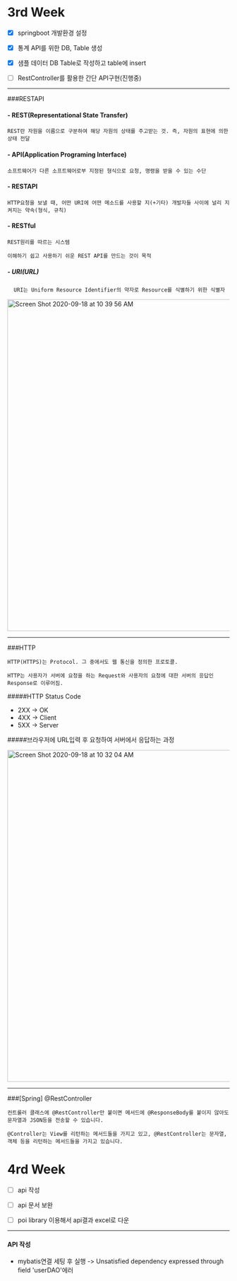 # 3rd Week

- [x]  springboot 개발환경 설정

- [X]  통계 API를 위한 DB, Table 생성

- [X] 샘플 데이터 DB Table로 작성하고 table에 insert

- [ ] RestController를 활용한 간단 API구현(진행중)


-----

###RESTAPI

#### - REST(Representational State Transfer)

    REST란 자원을 이름으로 구분하여 해당 자원의 상태를 주고받는 것. 즉, 자원의 표현에 의한 상태 전달
    
#### - API(Application Programing Interface)

    소프트웨어가 다른 소프트웨어로부 지정된 형식으로 요청, 명령을 받을 수 있는 수단
    
#### - RESTAPI

    HTTP요청을 보낼 때, 어떤 URI에 어떤 메소드를 사용할 지(+기타) 개발자들 사이에 널리 지켜지는 약속(형식, 규칙)
    
#### - RESTful

    REST원리를 따르는 시스템
    
    이해하기 쉽고 사용하기 쉬운 REST API를 만드는 것이 목적
    
    
##### - URI(URL)

      URI는 Uniform Resource Identifier의 약자로 Resource를 식별하기 위한 식별자  

<img width="750" alt="Screen Shot 2020-09-18 at 10 39 56 AM" src="https://user-images.githubusercontent.com/47844536/93545444-5b959c00-f99b-11ea-8129-3664e1691b83.png">



-------    
###HTTP

    HTTP(HTTPS)는 Protocol. 그 중에서도 웹 통신을 정의한 프로토콜.
    
    HTTP는 사용자가 서버에 요청을 하는 Request와 사용자의 요청에 대한 서버의 응답인 Response로 이루어짐.
    
    
#####HTTP Status Code
- 2XX -> OK
- 4XX -> Client
- 5XX -> Server

    
    
#####브라우저에 URL입력 후 요청하여 서버에서 응답하는 과정

<img width="750" alt="Screen Shot 2020-09-18 at 10 32 04 AM" src="https://user-images.githubusercontent.com/47844536/93545085-8a5f4280-f99a-11ea-8fde-d7e40994580c.png">

--------
###[Spring] @RestController

    컨트롤러 클래스에 @RestController만 붙이면 메서드에 @ResponseBody를 붙이지 않아도 문자열과 JSON등을 전송할 수 있습니다.
    
    @Controller는 View를 리턴하는 메서드들을 가지고 있고, @RestController는 문자열, 객체 등을 리턴하는 메서드들을 가지고 있습니다.
    
     






# 4rd Week

- [ ]  api 작성

- [ ]  api 문서 보완

- [ ]  poi library 이용해서 api결과 excel로 다운

--------
#### API 작성

- mybatis연결 세팅 후 실행 -> Unsatisfied dependency expressed through field 'userDAO'에러


 








